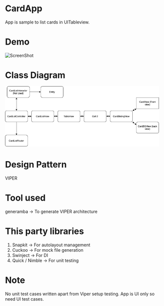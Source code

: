 # CardApp

App is sample to list cards in UITableview.

# Demo

![ScreenShot](https://github.com/mohit5189/CardApp/blob/master/Assets/app.gif)

# Class Diagram

![ScreenShot](https://github.com/mohit5189/CardApp/blob/master/Assets/class.png)

# Design Pattern
VIPER

# Tool used

generamba -> To generate VIPER architecture

# This party libraries
1. Snapkit -> For autolayout management
2. Cuckoo -> For mock file generation
3. Swinject -> For DI 
4. Quick / Nimble -> For unit testing 


# Note
No unit test cases written apart from Viper setup testing. App is UI only so need UI test cases.
